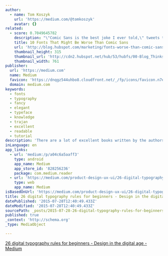 ```yaml
---
author:
  - name: Tom Koszyk
    url: 'https://medium.com/@tomkoszyk'
    avatar: {}
related:
  - score: 0.7049645782
    description: "\"Comic Sans is the best joke I ever told,\" tweets the font's creator, Vincent Connaré. Between websites like BanComicSans.com and an online petition against the typeface with over 5,000 signatures, it's clear that people don't just hate Comic Sans ... they really hate Comic Sans. But why?"
    title: 10 Fonts That Might Be Worse Than Comic Sans
    url: 'http://blog.hubspot.com/marketing/fonts-worse-than-comic-sans'
    thumbnail_height: 315
    thumbnail_url: 'http://cdn2.hubspot.net/hub/53/hubfs/00-Blog_Thinkstock_Images/Bad_Fonts.jpg?t=1437672125600&width=761'
    thumbnail_width: 761
publisher:
  url: 'https://medium.com'
  name: Medium
  favicon: 'https://dnqgz544uhbo8.cloudfront.net/_/fp/icons/favicon.n7eHNqdWyHhbTLN2-3a-6g.ico'
  domain: medium.com
keywords:
  - fonts
  - typography
  - fancy
  - elegant
  - typeface
  - knowledge
  - trajan
  - excellent
  - readable
  - tutorial
description: 'There are a lot of excellent books written by the authors far experienced than me about every tiny detail of setting type. This huge waterfall of knowledge can be intimidating for a beginning designer, or average computer user who wants to keep her/his documents elegant and readable. Are you one of them?'
inLanguage: en
app_links:
  - url: 'medium:/p/a04c6a5aaff3'
    type: android
    app_name: Medium
    app_store_id: '828256236'
    package: com.medium.reader
  - url: 'https://medium.com/product-design-ux-ui/26-digital-typography-rules-for-beginners-a04c6a5aaff3'
    type: web
    app_name: Medium
isBasedOnUrl: 'https://medium.com/product-design-ux-ui/26-digital-typography-rules-for-beginners-a04c6a5aaff3'
title: 26 digital typography rules for beginners - Design in the digital age
datePublished: '2015-07-28T12:40:49.433Z'
dateModified: '2015-07-28T12:40:49.433Z'
sourcePath: _posts/2015-07-28-26-digital-typography-rules-for-beginners-design-in-the-di.md
published: true
_context: 'http://schema.org'
_type: MediaObject

---
```

[26 digital typography rules for beginners - Design in the digital age - Medium][0]

[0]: https://medium.com/product-design-ux-ui/26-digital-typography-rules-for-beginners-a04c6a5aaff3